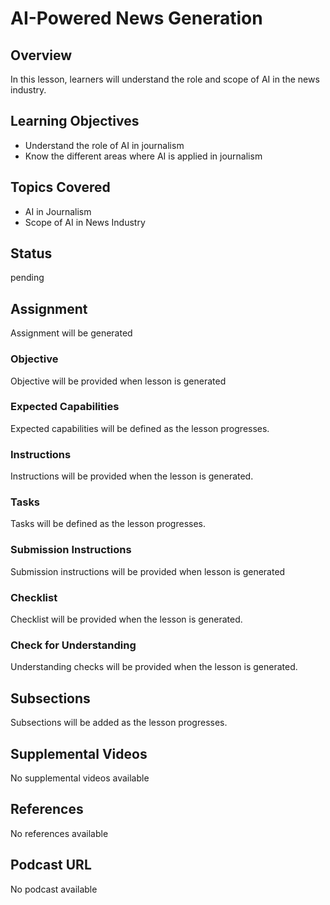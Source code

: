 # AI-Powered News Generation

## Overview

In this lesson, learners will understand the role and scope of AI in the news industry.

## Learning Objectives

- Understand the role of AI in journalism
- Know the different areas where AI is applied in journalism

## Topics Covered

- AI in Journalism
- Scope of AI in News Industry

## Status

pending

## Assignment

Assignment will be generated

### Objective

Objective will be provided when lesson is generated

### Expected Capabilities

Expected capabilities will be defined as the lesson progresses.

### Instructions

Instructions will be provided when the lesson is generated.

### Tasks

Tasks will be defined as the lesson progresses.

### Submission Instructions

Submission instructions will be provided when lesson is generated

### Checklist

Checklist will be provided when the lesson is generated.

### Check for Understanding

Understanding checks will be provided when the lesson is generated.

## Subsections

Subsections will be added as the lesson progresses.

## Supplemental Videos

No supplemental videos available

## References

No references available

## Podcast URL

No podcast available